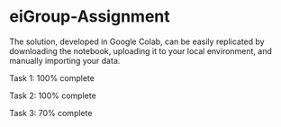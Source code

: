 # eiGroup-Assignment


The solution, developed in Google Colab, can be easily replicated by downloading the notebook, uploading it to your local environment, and manually importing your data.

Task 1: 100% complete

Task 2: 100% complete

Task 3:  70% complete
